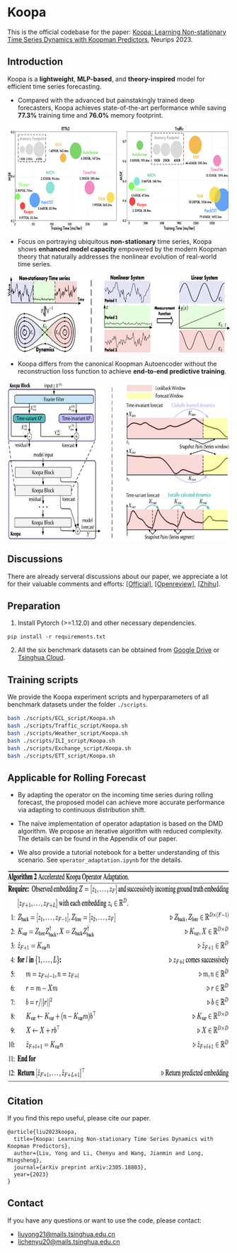 # Koopa


This is the official codebase for the paper: [Koopa: Learning Non-stationary Time Series Dynamics with Koopman Predictors](https://arxiv.org/pdf/2305.18803.pdf), Neurips 2023. 

## Introduction

Koopa is a **lightweight**, **MLP-based**, and **theory-inspired** model for efficient time series forecasting. 

- Compared with the advanced but painstakingly trained deep forecasters, Koopa achieves state-of-the-art performance while saving **77.3%** training time and **76.0%** memory footprint.

<p align="center">
<img src="./figures/efficiency.png" height = "240" alt="" align=center />
</p>

- Focus on portraying ubiquitous **non-stationary** time series, Koopa shows **enhanced model capacity** empowered by the modern Koopman theory that naturally addresses the nonlinear evolution of real-world time series.
  
<p align="center">
<img src="./figures/motivation.png" height = "180" alt="" align=center />
</p>

- Koopa differs from the canonical Koopman Autoencoder without the reconstruction loss function to achieve **end-to-end predictive training**.
  
<p align="center">
<img src="./figures/architecture.png" height = "360" alt="" align=center />
</p>


## Discussions

There are already serveral discussions about our paper, we appreciate a lot for their valuable comments and efforts: [[Official]](https://mp.weixin.qq.com/s/10PoA6n51Qok-nJT6_vkhA), [[Openreview]](https://openreview.net/forum?id=jsanMaAxZE), [[Zhihu]](https://www.zhihu.com/question/24189178/answer/3064876852).


## Preparation

1. Install Pytorch (>=1.12.0) and other necessary dependencies.
```
pip install -r requirements.txt
```
2. All the six benchmark datasets can be obtained from [Google Drive](https://drive.google.com/file/d/1CC4ZrUD4EKncndzgy5PSTzOPSqcuyqqj/view?usp=sharing) or [Tsinghua Cloud](https://cloud.tsinghua.edu.cn/f/b8f4a78a39874ac9893e/?dl=1).

## Training scripts

We provide the Koopa experiment scripts and hyperparameters of all benchmark datasets under the folder `./scripts`.

```bash
bash ./scripts/ECL_script/Koopa.sh
bash ./scripts/Traffic_script/Koopa.sh
bash ./scripts/Weather_script/Koopa.sh
bash ./scripts/ILI_script/Koopa.sh
bash ./scripts/Exchange_script/Koopa.sh
bash ./scripts/ETT_script/Koopa.sh
```

## Applicable for Rolling Forecast

- By adapting the operator on the incoming time series during rolling forecast, the proposed model can achieve more accurate performance via adapting to continuous distribution shift.

- The naïve implementation of operator adaptation is based on the DMD algorithm. We propose an iterative algorithm with reduced complexity. The details can be found in the Appendix of our paper.


- We also provide a tutorial notebook for a better understanding of this scenario. See `operator_adaptation.ipynb` for the details.
<p align="center">
<img src="./figures/algorithm.png" height = "480" alt="" align=center />
</p>


## Citation

If you find this repo useful, please cite our paper. 

```
@article{liu2023koopa,
  title={Koopa: Learning Non-stationary Time Series Dynamics with Koopman Predictors},
  author={Liu, Yong and Li, Chenyu and Wang, Jianmin and Long, Mingsheng},
  journal={arXiv preprint arXiv:2305.18803},
  year={2023}
}
```

## Contact

If you have any questions or want to use the code, please contact:
* liuyong21@mails.tsinghua.edu.cn
* lichenyu20@mails.tsinghua.edu.cn
